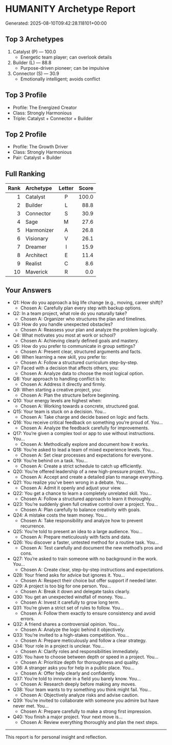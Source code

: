 # HUMANITY Archetype Report

Generated: 2025-08-10T09:42:28.118101+00:00

## Top 3 Archetypes

1. Catalyst (P) — 100.0
   - Energetic team player; can overlook details
2. Builder (L) — 88.8
   - Purpose-driven pioneer; can be impulsive
3. Connector (S) — 30.9
   - Emotionally intelligent; avoids conflict

## Top 3 Profile

- Profile: The Energized Creator
- Class: Strongly Harmonious
- Triple: Catalyst + Connector + Builder

## Top 2 Profile

- Profile: The Growth Driver
- Class: Strongly Harmonious
- Pair: Catalyst + Builder

## Full Ranking

| Rank | Archetype | Letter | Score |
| ---: | :-- | :--: | ---: |
| 1 | Catalyst | P | 100.0 |
| 2 | Builder | L | 88.8 |
| 3 | Connector | S | 30.9 |
| 4 | Sage | M | 27.6 |
| 5 | Harmonizer | A | 26.8 |
| 6 | Visionary | V | 26.1 |
| 7 | Dreamer | I | 15.9 |
| 8 | Architect | E | 11.4 |
| 9 | Realist | C | 8.6 |
| 10 | Maverick | R | 0.0 |

## Your Answers

- Q1: How do you approach a big life change (e.g., moving, career shift)?
  - Chosen A: Carefully plan every step with backup options.
- Q2: In a team project, what role do you naturally take?
  - Chosen A: Organizer who structures the plan and timelines.
- Q3: How do you handle unexpected obstacles?
  - Chosen A: Reassess your plan and analyze the problem logically.
- Q4: What motivates you most at work or school?
  - Chosen A: Achieving clearly defined goals and mastery.
- Q5: How do you prefer to communicate in group settings?
  - Chosen A: Present clear, structured arguments and facts.
- Q6: When learning a new skill, you prefer to:
  - Chosen A: Follow a structured curriculum step-by-step.
- Q7: Faced with a decision that affects others, you:
  - Chosen A: Analyze data to choose the most logical option.
- Q8: Your approach to handling conflict is to:
  - Chosen A: Address it directly and firmly.
- Q9: When starting a creative project, you:
  - Chosen A: Plan the structure before beginning.
- Q10: Your energy levels are highest when:
  - Chosen A: Working towards a concrete, structured goal.
- Q15: Your team is stuck on a decision. You…
  - Chosen A: Take charge and decide based on logic and facts.
- Q16: You receive critical feedback on something you’re proud of. You…
  - Chosen A: Analyze the feedback carefully for improvements.
- Q17: You’re given a complex tool or app to use without instructions. You…
  - Chosen A: Methodically explore and document how it works.
- Q18: You’re asked to lead a team of mixed experience levels. You…
  - Chosen A: Set clear processes and expectations for everyone.
- Q19: You’re behind on a task. You…
  - Chosen A: Create a strict schedule to catch up efficiently.
- Q20: You’re offered leadership of a new high-pressure project. You…
  - Chosen A: Accept and create a detailed plan to manage everything.
- Q21: You realize you’ve been wrong in a debate. You…
  - Chosen A: Admit it openly and adjust your view.
- Q22: You get a chance to learn a completely unrelated skill. You…
  - Chosen A: Follow a structured approach to learn it thoroughly.
- Q23: You’re suddenly given full creative control over a project. You…
  - Chosen A: Plan carefully to balance creativity with goals.
- Q24: A mistake costs the team money. You…
  - Chosen A: Take responsibility and analyze how to prevent recurrence.
- Q25: You’re told to present an idea to a large audience. You…
  - Chosen A: Prepare meticulously with facts and data.
- Q26: You discover a faster, untested method for a routine task. You…
  - Chosen A: Test carefully and document the new method’s pros and cons.
- Q27: You’re asked to train someone with no background in the work. You…
  - Chosen A: Create clear, step-by-step instructions and expectations.
- Q28: Your friend asks for advice but ignores it. You…
  - Chosen A: Respect their choice but offer support if needed later.
- Q29: A project is too big for one person. You…
  - Chosen A: Break it down and delegate tasks clearly.
- Q30: You get an unexpected windfall of money. You…
  - Chosen A: Invest it carefully to grow long term.
- Q31: You’re given a strict set of rules to follow. You…
  - Chosen A: Follow them exactly to ensure consistency and avoid errors.
- Q32: A friend shares a controversial opinion. You…
  - Chosen A: Analyze the logic behind it objectively.
- Q33: You’re invited to a high-stakes competition. You…
  - Chosen A: Prepare meticulously and follow a clear strategy.
- Q34: Your role in a project is unclear. You…
  - Chosen A: Clarify roles and responsibilities immediately.
- Q35: You have to choose between depth or speed in a project. You…
  - Chosen A: Prioritize depth for thoroughness and quality.
- Q36: A stranger asks you for help in a public place. You…
  - Chosen A: Offer help clearly and confidently.
- Q37: You’re told to innovate in a field you barely know. You…
  - Chosen A: Research deeply before making any moves.
- Q38: Your team wants to try something you think might fail. You…
  - Chosen A: Objectively analyze risks and advise caution.
- Q39: You’re invited to collaborate with someone you admire but have never met. You…
  - Chosen A: Prepare carefully to make a strong first impression.
- Q40: You finish a major project. Your next move is…
  - Chosen A: Review everything thoroughly and plan the next steps.

---

This report is for personal insight and reflection.